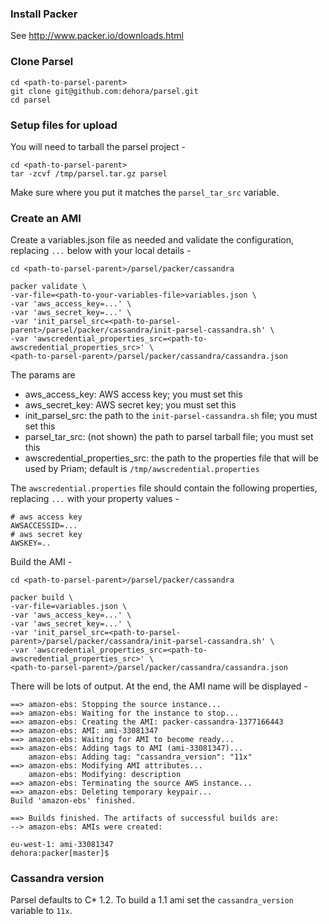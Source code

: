 ### Install Packer ###

See http://www.packer.io/downloads.html

### Clone Parsel ###

```
cd <path-to-parsel-parent>
git clone git@github.com:dehora/parsel.git
cd parsel
```


### Setup files for upload ###

You will need to tarball the parsel project -

```
cd <path-to-parsel-parent>
tar -zcvf /tmp/parsel.tar.gz parsel
```

Make sure where you put it matches the `parsel_tar_src` variable.

### Create an AMI ###

Create a variables.json file as needed and validate the configuration, replacing `...` below with your local details -

```
cd <path-to-parsel-parent>/parsel/packer/cassandra

packer validate \
-var-file=<path-to-your-variables-file>variables.json \
-var 'aws_access_key=...' \
-var 'aws_secret_key=...' \
-var 'init_parsel_src=<path-to-parsel-parent>/parsel/packer/cassandra/init-parsel-cassandra.sh' \
-var 'awscredential_properties_src=<path-to-awscredential_properties_src>' \
<path-to-parsel-parent>/parsel/packer/cassandra/cassandra.json
```

The params are

 - aws_access_key: AWS access key; you must set this
 - aws_secret_key: AWS secret key; you must set this
 - init_parsel_src:  the path to the `init-parsel-cassandra.sh` file; you must set this
 - parsel_tar_src: (not shown) the path to parsel tarball file; you must set this
 - awscredential_properties_src: the path to the properties file that will be used by Priam; default is `/tmp/awscredential.properties`

The `awscredential.properties` file should contain the following properties, replacing `...` with your property values -

```
# aws access key
AWSACCESSID=...
# aws secret key
AWSKEY=..
```

Build the AMI -

```
cd <path-to-parsel-parent>/parsel/packer/cassandra

packer build \
-var-file=variables.json \
-var 'aws_access_key=...' \
-var 'aws_secret_key=...' \
-var 'init_parsel_src=<path-to-parsel-parent>/parsel/packer/cassandra/init-parsel-cassandra.sh' \
-var 'awscredential_properties_src=<path-to-awscredential_properties_src>' \
<path-to-parsel-parent>/parsel/packer/cassandra/cassandra.json
```

There will be lots of output. At the end, the AMI name will be displayed -

```
==> amazon-ebs: Stopping the source instance...
==> amazon-ebs: Waiting for the instance to stop...
==> amazon-ebs: Creating the AMI: packer-cassandra-1377166443
==> amazon-ebs: AMI: ami-33081347
==> amazon-ebs: Waiting for AMI to become ready...
==> amazon-ebs: Adding tags to AMI (ami-33081347)...
    amazon-ebs: Adding tag: "cassandra_version": "11x"
==> amazon-ebs: Modifying AMI attributes...
    amazon-ebs: Modifying: description
==> amazon-ebs: Terminating the source AWS instance...
==> amazon-ebs: Deleting temporary keypair...
Build 'amazon-ebs' finished.

==> Builds finished. The artifacts of successful builds are:
--> amazon-ebs: AMIs were created:

eu-west-1: ami-33081347
dehora:packer[master]$
```

### Cassandra version ###

Parsel defaults to C* 1.2. To build a 1.1 ami set the `cassandra_version` variable to `11x`.


